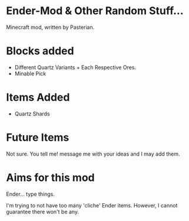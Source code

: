 Ender-Mod & Other Random Stuff...
=================================

Minecraft mod, written by Pasterian.

Blocks added
============

* Different Quartz Variants + Each Respective Ores.
* Minable Pick

Items Added
===========

* Quartz Shards

Future Items
============

Not sure. You tell me! message me with your ideas and I may add them.

Aims for this mod
=================
Ender... type things.

I'm trying to not have too many 'cliche' Ender items. However, I cannot guarantee there won't be any.


